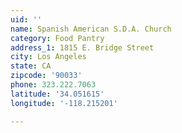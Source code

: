 ```yaml
---
uid: ''
name: Spanish American S.D.A. Church
category: Food Pantry
address_1: 1815 E. Bridge Street
city: Los Angeles
state: CA
zipcode: '90033'
phone: 323.222.7063
latitude: '34.051615'
longitude: '-118.215201'

---
```

